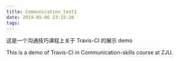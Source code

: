 ```yaml
---
title: Communication_test1
date: 2019-05-06 23:15:26
tags:
---
```


这是一个沟通技巧课程上关于 Travis-CI 的展示 demo

<!-- more -->

This is a demo of Travis-CI in Communication-skills course at ZJU.
